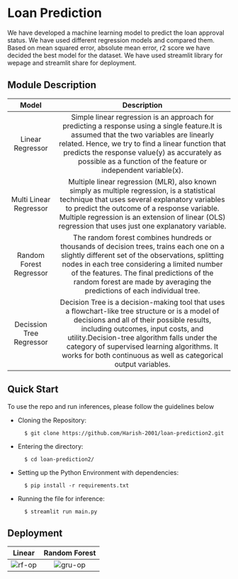 # Loan Prediction
We have developed a machine learning model to predict the loan approval status. We have used different regression models and compared them. Based on mean squared error, absolute mean error, r2 score we have decided the best model for the dataset. We have used streamlit library for wepage and streamlit share for deployment.
</br>

## Module Description
Model | Description | 
:-------------: | :---------: |
Linear Regressor | Simple linear regression is an approach for predicting a response using a single feature.It is assumed that the two variables are linearly related. Hence, we try to find a linear function that predicts the response value(y) as accurately as possible as a function of the feature or independent variable(x). | 
Multi Linear Regressor | Multiple linear regression (MLR), also known simply as multiple regression, is a statistical technique that uses several explanatory variables to predict the outcome of a response variable. Multiple regression is an extension of linear (OLS) regression that uses just one explanatory variable. | 
Random Forest Regressor | The random forest combines hundreds or thousands of decision trees, trains each one on a slightly different set of the observations, splitting nodes in each tree considering a limited number of the features. The final predictions of the random forest are made by averaging the predictions of each individual tree. |
Decission Tree Regressor | Decision Tree is a decision-making tool that uses a flowchart-like tree structure or is a model of decisions and all of their possible results, including outcomes, input costs, and utility.Decision-tree algorithm falls under the category of supervised learning algorithms. It works for both continuous as well as categorical output variables. |
## Quick Start
To use the repo and run inferences, please follow the guidelines below
</br>
- Cloning the Repository: 

        $ git clone https://github.com/Harish-2001/loan-prediction2.git
        
- Entering the directory: 

        $ cd loan-prediction2/
        
- Setting up the Python Environment with dependencies:

        $ pip install -r requirements.txt

- Running the file for inference:

        $ streamlit run main.py
## Deployment

Linear | Random Forest | 
:-------------: | :---------: |
![rf-op](https://user-images.githubusercontent.com/72653126/143570203-c298ffbd-7705-44b1-b9ba-42d7a7561fc1.png) | ![gru-op](https://user-images.githubusercontent.com/72653126/143570278-3623e0ff-3f3b-4836-a54f-9c48722ad589.png)|
